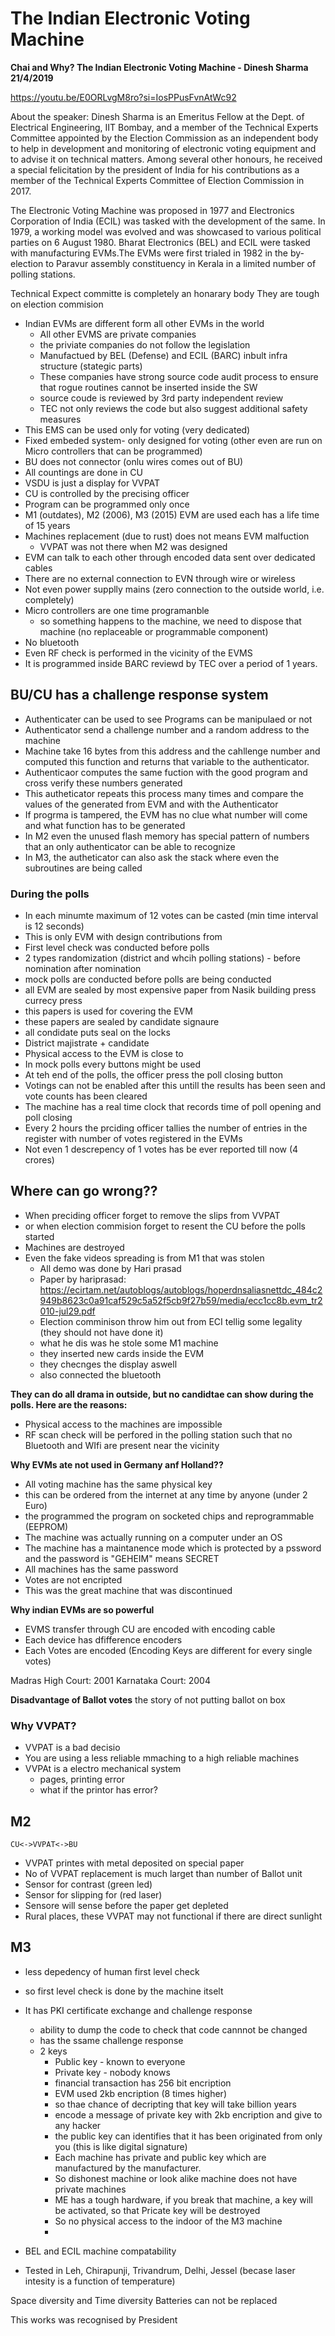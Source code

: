 # The Indian Electronic Voting Machine

**Chai and Why? The Indian Electronic Voting Machine - Dinesh Sharma 21/4/2019**

https://youtu.be/E0ORLvgM8ro?si=IosPPusFvnAtWc92

About the speaker: Dinesh Sharma is an Emeritus Fellow at the Dept. of Electrical Engineering, IIT Bombay, and a member of the Technical Experts Committee appointed by the Election Commission as an independent body to help in development and monitoring of electronic voting equipment and to advise it on technical matters. Among several other honours, he received a special felicitation by the president of India for his contributions as a member of the Technical Experts Committee of Election Commission in 2017.

The Electronic Voting Machine was proposed in 1977 and Electronics Corporation of India (ECIL) was tasked with the development of the same. In 1979, a working model was evolved and was showcased to various political parties on 6 August 1980. Bharat Electronics (BEL) and ECIL were tasked with manufacturing EVMs.The EVMs were first trialed in 1982 in the by-election to Paravur assembly constituency in Kerala in a limited number of polling stations.

Technical Expect committe is completely an honarary body
They are tough on election commision

- Indian EVMs are different form all other EVMs in the world
  - All other EVMS are private companies
  - the priviate companies do not follow the legislation
  - Manufactued by BEL (Defense) and ECIL (BARC) inbult infra structure (stategic parts)
  - These companies have strong source code audit process to ensure that rogue routines cannot be inserted inside the SW
  - source coude is reviewed by 3rd party independent review
  - TEC not only reviews the code but also suggest additional safety measures
- This EMS can be used only for voting (very dedicated)
- Fixed embeded system- only designed for voting (other even are run on Micro controllers that can be programmed)
- BU does not connector (onlu wires comes out of BU)
- All countings are done in CU
- VSDU is just a display for VVPAT
- CU is controlled by the precising officer
- Program can be programmed only once
- M1 (outdates), M2 (2006), M3 (2015) EVM are used each has a life time of 15 years
- Machines replacement (due to rust) does not means EVM malfuction
  - VVPAT was not there when M2 was designed
- EVM can talk to each other through encoded data sent over dedicated cables
- There are no external connection to EVN through wire or wireless
- Not even power supplly mains (zero connection to the outside world, i.e. completely)
- Micro controllers are one time programanble
  - so something happens to the machine, we need to dispose that machine (no replaceable or programmable component)
- No bluetooth
- Even RF check is performed in the vicinity of the EVMS
- It is programmed inside BARC reviewd by TEC over a period of 1 years.

## BU/CU has a challenge response system

- Authenticater can be used to see Programs can be manipulaed or not
- Authenticator send a challenge number and a random address to the machine
- Machine take 16 bytes from this address and the cahllenge number and computed this function and returns that variable to the authenticator.
- Authenticaor computes the same fuction with the good program and cross verify these numbers generated
- This autheticator repeats this process many times and compare the values of the generated from EVM and with the Authenticator
- If progrma is tampered, the EVM has no clue what number will come and what function has to be generated
- In M2 even the unused flash memory has special pattern of numbers that an only authenticator can be able to recognize
- In M3, the autheticator can also ask the stack where even the subroutines are being called

### During the polls

- In each minumte maximum of 12 votes can be casted (min time interval is 12 seconds)
- This is only EVM with design contributions from
- First level check was conducted before polls
- 2 types randomization (district and whcih polling stations) - before nomination after nomination
- mock polls are conducted before polls are being conducted
- all EVM are sealed by most expensive paper from Nasik building press currecy press
- this papers is used for covering the EVM
- these papers are sealed by candidate signaure
- all condidate puts seal on the locks
- District majistrate + candidate
- Physical access to the EVM is close to
- In mock polls every buttons might be used
- At teh end of the polls, the officer press the poll closing button
- Votings can not be enabled after this untill the results has been seen and vote counts has been cleared
- The machine has a real time clock that records time of poll opening and poll closing
- Every 2 hours the prciding officer tallies the number of entries in the register with number of votes registered in the EVMs
- Not even 1 descrepency of 1 votes has be ever reported till now (4 crores)

## Where can go wrong??

- When preciding officer forget to remove the slips from VVPAT
- or when election commision forget to resent the CU before the polls started
- Machines are destroyed
- Even the fake videos spreading is from M1 that was stolen
  - All demo was done by Hari prasad
  - Paper by hariprasad: https://ecirtam.net/autoblogs/autoblogs/hoperdnsaliasnettdc_484c2949b8623c0a91caf529c5a52f5cb9f27b59/media/ecc1cc8b.evm_tr2010-jul29.pdf
  - Election comminison throw him out from ECI tellig some legality (they should not have done it)
  - what he dis was he stole some M1 machine
  - they inserted new cards inside the EVM
  - they checnges the display aswell
  - also connected the bluetooth

**They can do all drama in outside, but no candidtae can show during the polls. Here are the reasons:**

- Physical access to the machines are impossible
- RF scan check will be perfored in the polling station such that no Bluetooth and WIfi are present near the vicinity

**Why EVMs ate not used in Germany anf Holland??**

- All voting machine has the same physical key
- this can be ordered from the internet at any time by anyone (under 2 Euro)
- the programmed the program on socketed chips and reprogrammable (EEPROM)
- The machine was actually running on a computer under an OS
- The machine has a maintanence mode which is protected by a pssword and the password is "GEHEIM" means SECRET
- All machines has the same password
- Votes are not encripted
- This was the great machine that was discontinued

**Why indian EVMs are so powerful**

- EVMS transfer through CU are encoded with encoding cable
- Each device has dfifference encoders
- Each Votes are encoded (Encoding Keys are different for every single votes)

Madras High Court: 2001
Karnataka Court: 2004

**Disadvantage of Ballot votes**
the story of not putting ballot on box

### Why VVPAT?

- VVPAT is a bad decisio
- You are using a less reliable mmaching to a high reliable machines
- VVPAt is a electro mechanical system
  - pages, printing error
  - what if the printor has error?

## M2

    CU<->VVPAT<->BU

- VVPAT printes with metal deposited on special paper
- No of VVPAT replacement is much larget than number of Ballot unit
- Sensor for contrast (green led)
- Sensor for slipping for (red laser)
- Sensore will sense before the paper get depleted
- Rural places, these VVPAT may not functional if there are direct sunlight

## M3

- less depedency of human first level check
- so first level check is done by the machine itselt
- It has PKI certificate exchange and challenge response
  - ability to dump the code to check that code cannnot be changed
  - has the ssame challenge response
  - 2 keys
    - Public key - known to everyone
    - Private key - nobody knows
    - financial transaction has 256 bit encription
    - EVM used 2kb encription (8 times higher)
    - so thae chance of decripting that key will take billion years
    - encode a message of private key with 2kb encription and give to any hacker
    - the public key can identifies that it has been originated from only you (this is like digital signature)
    - Each machine has private and public key which are manufactured by the manufacturer.
    - So dishonest machine or look alike machine does not have private machines
    - ME has a tough hardware, if you break that machine, a key will be activated, so that Pricate key will be destroyed
    - So no physical access to the indoor of the M3 machine
    -
- BEL and ECIL machine compatability

- Tested in Leh, Chirapunji, Trivandrum, Delhi, Jessel (becase laser intesity is a function of temperature)

Space diversity and Time diversity
Batteries can not be replaced

This works was recognised by President
